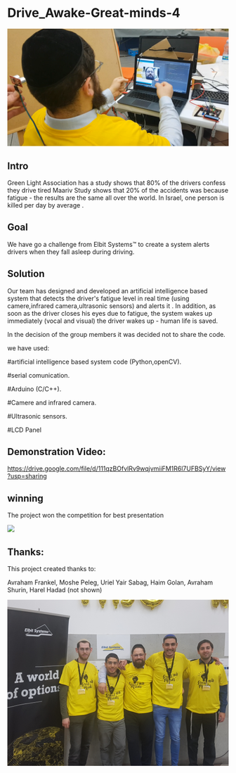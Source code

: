 # Drive_Awake-Great-minds-4


![](demo.png)

## Intro
Green Light Association has a study shows that 80% of the drivers confess they drive tired
Maariv Study shows that 20% of the accidents was because fatigue - the results are the same all over the world.
In Israel, one person is killed per day by average .


## Goal
We have go a challenge from Elbit Systems™ to create a system 
alerts  drivers when they fall asleep during driving.

## Solution
Our team has designed and developed an artificial intelligence based system that detects the driver's fatigue level in real time (using camere,infrared camera,ultrasonic sensors)  and alerts it .
In addition, as soon as the driver closes his eyes due to fatigue, the system wakes up immediately (vocal and visual)
the driver wakes up - human life is saved.

In the decision of the group members it was decided not to share the code.

we have used:

#artificial intelligence based system code (Python,openCV).

#serial comunication.

#Arduino (C/C++).

#Camere and infrared camera.

#Ultrasonic sensors.

#LCD Panel



## Demonstration Video:
https://drive.google.com/file/d/111qzBOfvlRv9wqjvmiiFM1R6l7UFBSyY/view?usp=sharing


## winning
The project won the competition for best presentation

![](winner.jpg)


## Thanks:

This project created thanks to:


Avraham  Frankel,
Moshe Peleg,
Uriel Yair Sabag,
Haim Golan,
Avraham Shurin,
Harel Hadad (not shown)


![](group.jpg)







